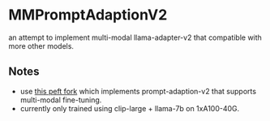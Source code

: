 # MMPromptAdaptionV2
an attempt to implement multi-modal llama-adapter-v2 that compatible with more other models.

## Notes
- use [this peft fork](https://github.com/PanQiWei/peft/tree/multi_modal_adaption_prompt) which implements prompt-adaption-v2 that supports multi-modal fine-tuning.
- currently only trained using clip-large + llama-7b on 1xA100-40G.
